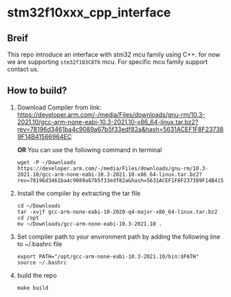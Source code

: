# stm32f10xxx_cpp_interface

## Breif
This repo introduce an interface with stm32 mcu family using C++. for now we are supporting `stm32f103C8T6` mcu. For specific mcu family support contact us.
## How to build?
1) Download Compiler from link: https://developer.arm.com/-/media/Files/downloads/gnu-rm/10.3-2021.10/gcc-arm-none-eabi-10.3-2021.10-x86_64-linux.tar.bz2?rev=78196d3461ba4c9089a67b5f33edf82a&hash=5631ACEF1F8F237389F14B41566964EC <BR>

    **OR** You can use the following command in terminal
    ```
    wget -P ~/Downloads https://developer.arm.com/-/media/Files/downloads/gnu-rm/10.3-2021.10/gcc-arm-none-eabi-10.3-2021.10-x86_64-linux.tar.bz2?rev=78196d3461ba4c9089a67b5f33edf82a&hash=5631ACEF1F8F237389F14B41566964EC
    ```
3) Install the compiler by extracting the tar file
    ```
    cd ~/Downloads
    tar -xvjf gcc-arm-none-eabi-10-2020-q4-major-x86_64-linux.tar.bz2
    cd /opt
    mv ~/Downloads/gcc-arm-none-eabi-10.3-2021.10 .
    ```
4) Set compiler path to your environment path by adding the following line to ~/.bashrc     file 
    ```
    export PATH="/opt/gcc-arm-none-eabi-10.3-2021.10/bin:$PATH"
    source ~/.bashrc
    ```
5) build the repo 
   ```
   make build 
   ```
